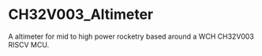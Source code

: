 # CH32V003_Altimeter
A altimeter for mid to high power rocketry based around a WCH CH32V003 RISCV MCU. 
